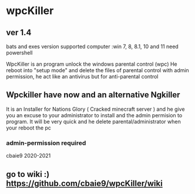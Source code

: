 # wpcKiller
## ver 1.4
bats and exes version
supported computer :win 7, 8, 8.1, 10 and 11  need powershell

WpcKiller is an program unlock the windows parental control (wpc)
He reboot into "setup mode" and delete the files of parental control with admin permission, he act like an antivirus but for anti-parental control

## Wpckiller have now and an alternative Ngkiller 
It is an Installer for Nations Glory ( Cracked minecraft server ) and he give you an excuse to your administrator to install and the admin permision to program. It will be very quick and he delete parental/administrator when your reboot the pc

### admin-permission required

cbaie9 2020-2021

## go to wiki :) https://github.com/cbaie9/wpcKiller/wiki
